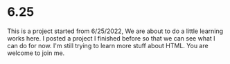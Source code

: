 # 6.25
This is a project started from 6/25/2022, We are about to do a little learning works here.
I posted a project I finished before so that we can see what I can do for now.
I'm still trying to learn more stuff about HTML.
You are welcome to join me.
